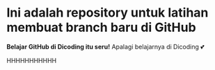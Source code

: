 # Ini adalah repository untuk latihan membuat branch baru di GitHub
**Belajar GitHub di Dicoding itu seru!**
Apalagi belajarnya di Dicoding 💕

HHHHHHHHHHH
